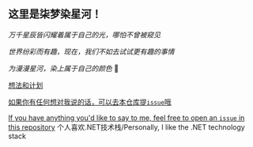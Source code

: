 ## 这里是柒梦染星河！

_万千星辰皆闪耀着属于自己的光，哪怕不曾被窥见_

_世界纷彩而有趣，现在，我们不如去试试更有趣的事情_

_为漫漫星河，染上属于自己的颜色_ 🌟

[想法和计划](想法和计划.md)

[如果你有任何想对我说的话，可以去本仓库提`issue`哦](https://github.com/qiMuzenSeiga/qiMuzenSeiga/issues)

[If you have anything you'd like to say to me, feel free to open an `issue` in this repository](https://github.com/qiMuzenSeiga/qiMuzenSeiga/issues)
个人喜欢.NET技术栈/Personally, I like the .NET technology stack
